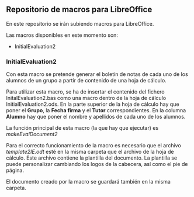 ## Repositorio de macros para LibreOffice

En este repositorio se irán subiendo macros para LibreOffice.

Las macros disponibles en este momento son:
- InitialEvaluation2

### InitialEvaluation2
Con esta macro se pretende generar el boletín de notas de cada uno de los alumnos de un grupo a partir de contenido de una hoja de cálculo.

Para utilizar esta macro, se ha de insertar el contenido del fichero InitalEvaluation2.bas como una macro dentro de la hoja de cálculo InitialEvaluation2.ods. En la parte superior de la hoja de cálculo hay que poner el **Grupo**, la **Fecha firma** y el **Tutor** correspondientes. En la columna **Alumno** hay que poner el nombre y apellidos de cada uno de los alumnos.

La función principal de esta macro (la que hay que ejecutar) es *makeEvalDocument2*

Para el correcto funcionamiento de la macro es necesario que el archivo *template2IE.odt* esté en la misma carpeta que el archivo de la hoja de cálculo. Este archivo contiene la plantilla del documento. La plantilla se puede personalizar cambiando los logos de la cabecera, así como el pie de página.

El documento creado por la macro se guardará también en la misma carpeta.
